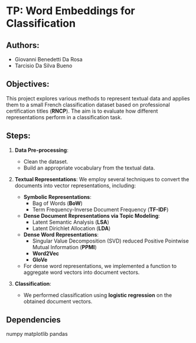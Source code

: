 # TP: Word Embeddings for Classification

## Authors:
- Giovanni Benedetti Da Rosa
- Tarcisio Da Silva Bueno

## Objectives:
This project explores various methods to represent textual data and applies them to a small French classification dataset based on professional certification titles (**RNCP**). The aim is to evaluate how different representations perform in a classification task.

## Steps:
1. **Data Pre-processing**: 
   - Clean the dataset.
   - Build an appropriate vocabulary from the textual data.

2. **Textual Representations**: 
   We employ several techniques to convert the documents into vector representations, including:
   - **Symbolic Representations**: 
     - Bag of Words (**BoW**)
     - Term Frequency-Inverse Document Frequency (**TF-IDF**)
   - **Dense Document Representations via Topic Modeling**: 
     - Latent Semantic Analysis (**LSA**)
     - Latent Dirichlet Allocation (**LDA**)
   - **Dense Word Representations**: 
     - Singular Value Decomposition (SVD) reduced Positive Pointwise Mutual Information (**PPMI**)
     - **Word2Vec**
     - **GloVe**
   - For dense word representations, we implemented a function to aggregate word vectors into document vectors.

3. **Classification**:
   - We performed classification using **logistic regression** on the obtained document vectors.

## Dependencies

numpy
matplotlib
pandas


